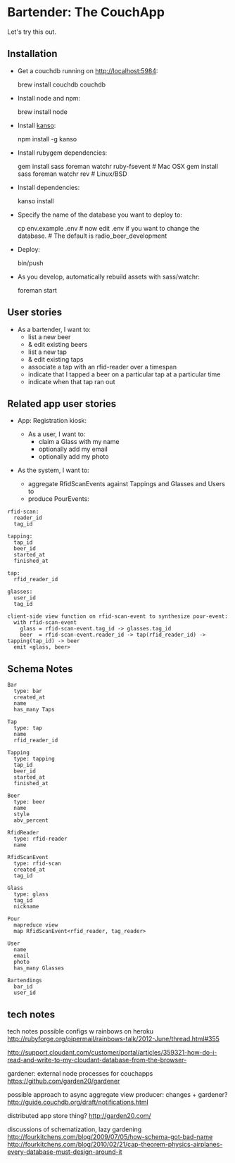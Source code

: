 Bartender: The CouchApp
========================

Let's try this out.


Installation
-------------------

* Get a couchdb running on <http://localhost:5984>:

    brew install couchdb
    couchdb

* Install node and npm:

    brew install node

* Install [kanso](http://kan.so):

    npm install -g kanso

* Install rubygem dependencies:

    gem install sass foreman watchr ruby-fsevent # Mac OSX
    gem install sass foreman watchr rev          # Linux/BSD

* Install dependencies:

    kanso install

* Specify the name of the database you want to deploy to:

    cp env.example .env # now edit .env if you want to change the database.
                        # The default is radio_beer_development

* Deploy:

    bin/push

* As you develop, automatically rebuild assets with sass/watchr:

    foreman start

User stories
-------------------

* As a bartender, I want to:
  * list a new beer
  * & edit existing beers
  * list a new tap
  * & edit existing taps
  * associate a tap with an rfid-reader over a timespan
  * indicate that I tapped a beer on a particular tap at a particular time
  * indicate when that tap ran out

Related app user stories
--------------------------

* App: Registration kiosk:
  * As a user, I want to:
    * claim a Glass with my name
    * optionally add my email
    * optionally add my photo

* As the system, I want to:
  * aggregate RfidScanEvents against Tappings and Glasses and Users to
  * produce PourEvents:

```
rfid-scan:
  reader_id
  tag_id

tapping:
  tap_id
  beer_id
  started_at
  finished_at

tap:
  rfid_reader_id

glasses:
  user_id
  tag_id

client-side view function on rfid-scan-event to synthesize pour-event:
  with rfid-scan-event
    glass = rfid-scan-event.tag_id -> glasses.tag_id
    beer  = rfid-scan-event.reader_id -> tap(rfid_reader_id) -> tapping(tap_id) -> beer
  emit <glass, beer>
```


Schema Notes
---------------------

```
Bar
  type: bar
  created_at
  name
  has_many Taps

Tap
  type: tap
  name
  rfid_reader_id

Tapping
  type: tapping
  tap_id
  beer_id
  started_at
  finished_at

Beer
  type: beer
  name
  style
  abv_percent

RfidReader
  type: rfid-reader
  name

RfidScanEvent
  type: rfid-scan
  created_at
  tag_id

Glass
  type: glass
  tag_id
  nickname

Pour
  mapreduce view
  map RfidScanEvent<rfid_reader, tag_reader>

User
  name
  email
  photo
  has_many Glasses

Bartendings
  bar_id
  user_id
```

tech notes
--------------

tech notes
possible configs w rainbows on heroku
  http://rubyforge.org/pipermail/rainbows-talk/2012-June/thread.html#355

http://support.cloudant.com/customer/portal/articles/359321-how-do-i-read-and-write-to-my-cloudant-database-from-the-browser-

gardener: external node processes for couchapps
  https://github.com/garden20/gardener

possible approach to async aggregate view producer:
  changes + gardener?
  http://guide.couchdb.org/draft/notifications.html

distributed app store thing?
  http://garden20.com/

discussions of schematization, lazy gardening
  http://fourkitchens.com/blog/2009/07/05/how-schema-got-bad-name
  http://fourkitchens.com/blog/2010/02/21/cap-theorem-physics-airplanes-every-database-must-design-around-it
